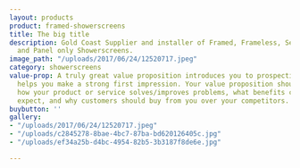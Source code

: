 ```yaml
---
layout: products
product: framed-showerscreens
title: The big title
description: Gold Coast Supplier and installer of Framed, Frameless, Semi-Frameless
  and Panel only Showerscreens.
image_path: "/uploads/2017/06/24/12520717.jpeg"
category: showerscreens
value-prop: A truly great value proposition introduces you to prospective buyers and
  helps you make a strong first impression. Your value proposition should describe;
  how your product or service solves/improves problems, what benefits customers can
  expect, and why customers should buy from you over your competitors.
buybutton: ''
gallery:
- "/uploads/2017/06/24/12520717.jpeg"
- "/uploads/c2845278-8bae-4bc7-87ba-bd620126405c.jpg"
- "/uploads/ef34a25b-d4bc-4954-82b5-3b3187f8de6e.jpg"

---
```


